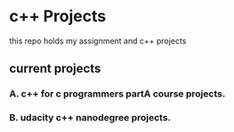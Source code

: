 # c++ Projects

 this repo holds my assignment and c++ projects

## current projects

 ### A. c++ for c programmers partA course projects.

 ### B. udacity c++ nanodegree projects. 
